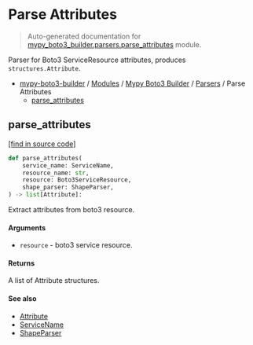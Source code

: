 # Parse Attributes

> Auto-generated documentation for [mypy_boto3_builder.parsers.parse_attributes](https://github.com/vemel/mypy_boto3_builder/blob/main/mypy_boto3_builder/parsers/parse_attributes.py) module.

Parser for Boto3 ServiceResource attributes, produces `structures.Attribute`.

- [mypy-boto3-builder](../../README.md#mypy_boto3_builder) / [Modules](../../MODULES.md#mypy-boto3-builder-modules) / [Mypy Boto3 Builder](../index.md#mypy-boto3-builder) / [Parsers](index.md#parsers) / Parse Attributes
    - [parse_attributes](#parse_attributes)

## parse_attributes

[[find in source code]](https://github.com/vemel/mypy_boto3_builder/blob/main/mypy_boto3_builder/parsers/parse_attributes.py#L12)

```python
def parse_attributes(
    service_name: ServiceName,
    resource_name: str,
    resource: Boto3ServiceResource,
    shape_parser: ShapeParser,
) -> list[Attribute]:
```

Extract attributes from boto3 resource.

#### Arguments

- `resource` - boto3 service resource.

#### Returns

A list of Attribute structures.

#### See also

- [Attribute](../structures/attribute.md#attribute)
- [ServiceName](../service_name.md#servicename)
- [ShapeParser](shape_parser.md#shapeparser)

